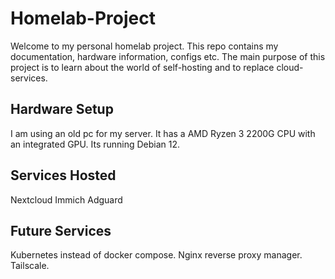 # Homelab-Project

Welcome to my personal homelab project. This repo contains my documentation, hardware information, configs etc. 
The main purpose of this project is to learn about the world of self-hosting and to replace cloud-services.

## Hardware Setup
I am using an old pc for my server. It has a AMD Ryzen 3 2200G CPU with an integrated GPU. Its running Debian 12.

## Services Hosted
Nextcloud
Immich
Adguard

## Future Services
Kubernetes instead of docker compose.
Nginx reverse proxy manager.
Tailscale.

